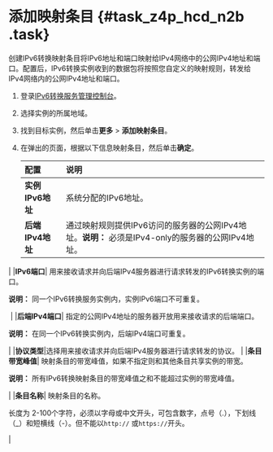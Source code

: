 # 添加映射条目 {#task_z4p_hcd_n2b .task}

创建IPv6转换映射条目将IPv6地址和端口映射给IPv4网络中的公网IPv4地址和端口。配置后，IPv6转换实例收到的数据包将按照您自定义的映射规则，转发给IPv4网络内的公网IPv4地址和端口。

1.  登录[IPv6转换服务管理控制台](https://ipv6trans.console.aliyun.com/instances/cn-hangzhou)。 
2.  选择实例的所属地域。 
3.  找到目标实例，然后单击**更多** \> **添加映射条目**。 
4.  在弹出的页面，根据以下信息映射条目，然后单击**确定**。 

    |配置|说明|
    |:-|:-|
    |**实例IPv6地址**|系统分配的IPv6地址。|
    |**后端IPv4地址**|通过映射规则提供IPv6访问的服务器的公网IPv4地址。**说明：** 必须是IPv4-only的服务器的公网IPv4地址。

|
    |**IPv6端口**| 用来接收请求并向后端IPv4服务器进行请求转发的IPv6转换实例的端口。

**说明：** 同一个IPv6转换服务实例内，实例IPv6端口不可重复。

 |
    |**后端IPv4端口**| 指定的公网IPv4地址的服务器开放用来接收请求的后端端口。

 **说明：** 在同一个IPv6转换实例内，后端IPv4端口可重复。

 |
    |**协议类型**|选择用来接收请求并向后端IPv4服务器进行请求转发的协议。 |
    |**条目带宽峰值**| 映射条目的带宽峰值，如果不指定则和其他条目共享实例的带宽。

 **说明：** 所有IPv6转换映射条目的带宽峰值之和不能超过实例的带宽峰值。

 |
    |**条目名称**| 映射条目的名称。

 长度为 2-100个字符，必须以字母或中文开头，可包含数字，点号（.），下划线（\_）和短横线（-）。但不能以`http://` 或`https://`开头。

 |


